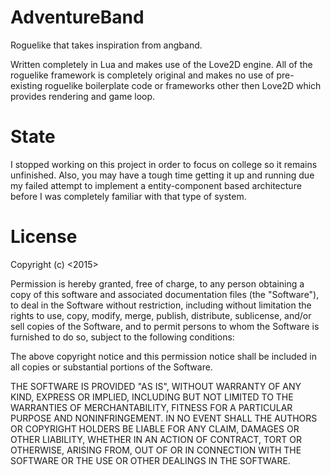 # AdventureBand
Roguelike that takes inspiration from angband.

Written completely in Lua and makes use of the Love2D engine. All of the roguelike framework is completely original and makes no use of pre-existing roguelike boilerplate code or frameworks other then Love2D which provides rendering and game loop.

# State
I stopped working on this project in order to focus on college so it remains unfinished. Also, you may have a tough time getting it up and running due my failed attempt to implement a entity-component based architecture before I was completely familiar with that type of system.

# License

Copyright (c) <2015> <copyright Ben Arceneaux>

Permission is hereby granted, free of charge, to any person obtaining a copy
of this software and associated documentation files (the "Software"), to deal
in the Software without restriction, including without limitation the rights
to use, copy, modify, merge, publish, distribute, sublicense, and/or sell
copies of the Software, and to permit persons to whom the Software is
furnished to do so, subject to the following conditions:

The above copyright notice and this permission notice shall be included in all
copies or substantial portions of the Software.

THE SOFTWARE IS PROVIDED "AS IS", WITHOUT WARRANTY OF ANY KIND, EXPRESS OR
IMPLIED, INCLUDING BUT NOT LIMITED TO THE WARRANTIES OF MERCHANTABILITY,
FITNESS FOR A PARTICULAR PURPOSE AND NONINFRINGEMENT. IN NO EVENT SHALL THE
AUTHORS OR COPYRIGHT HOLDERS BE LIABLE FOR ANY CLAIM, DAMAGES OR OTHER
LIABILITY, WHETHER IN AN ACTION OF CONTRACT, TORT OR OTHERWISE, ARISING FROM,
OUT OF OR IN CONNECTION WITH THE SOFTWARE OR THE USE OR OTHER DEALINGS IN THE
SOFTWARE.
